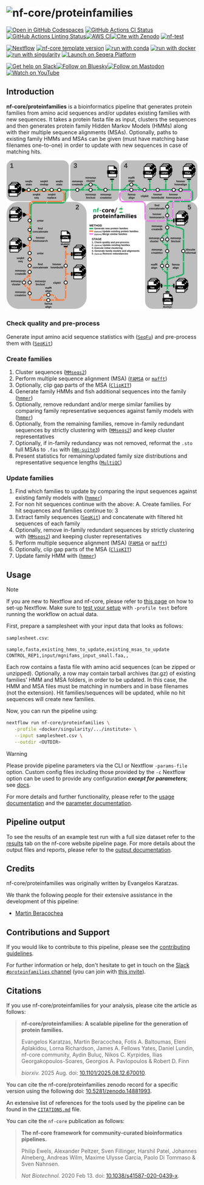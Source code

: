 <h1>
  <picture>
    <source media="(prefers-color-scheme: dark)" srcset="docs/images/nf-core-proteinfamilies_logo_dark.png">
    <img alt="nf-core/proteinfamilies" src="docs/images/nf-core-proteinfamilies_logo_light.png">
  </picture>
</h1>

[![Open in GitHub Codespaces](https://github.com/codespaces/badge.svg)](https://github.com/codespaces/new/nf-core/proteinfamilies)
[![GitHub Actions CI Status](https://github.com/nf-core/proteinfamilies/actions/workflows/nf-test.yml/badge.svg)](https://github.com/nf-core/proteinfamilies/actions/workflows/nf-test.yml)
[![GitHub Actions Linting Status](https://github.com/nf-core/proteinfamilies/actions/workflows/linting.yml/badge.svg)](https://github.com/nf-core/proteinfamilies/actions/workflows/linting.yml)[![AWS CI](https://img.shields.io/badge/CI%20tests-full%20size-FF9900?labelColor=000000&logo=Amazon%20AWS)](https://nf-co.re/proteinfamilies/results)[![Cite with Zenodo](http://img.shields.io/badge/DOI-10.5281/zenodo.14881993-1073c8?labelColor=000000)](https://doi.org/10.5281/zenodo.14881993)
[![nf-test](https://img.shields.io/badge/unit_tests-nf--test-337ab7.svg)](https://www.nf-test.com)

[![Nextflow](https://img.shields.io/badge/version-%E2%89%A525.04.0-green?style=flat&logo=nextflow&logoColor=white&color=%230DC09D&link=https%3A%2F%2Fnextflow.io)](https://www.nextflow.io/)
[![nf-core template version](https://img.shields.io/badge/nf--core_template-3.4.1-green?style=flat&logo=nfcore&logoColor=white&color=%2324B064&link=https%3A%2F%2Fnf-co.re)](https://github.com/nf-core/tools/releases/tag/3.4.1)
[![run with conda](http://img.shields.io/badge/run%20with-conda-3EB049?labelColor=000000&logo=anaconda)](https://docs.conda.io/en/latest/)
[![run with docker](https://img.shields.io/badge/run%20with-docker-0db7ed?labelColor=000000&logo=docker)](https://www.docker.com/)
[![run with singularity](https://img.shields.io/badge/run%20with-singularity-1d355c.svg?labelColor=000000)](https://sylabs.io/docs/)
[![Launch on Seqera Platform](https://img.shields.io/badge/Launch%20%F0%9F%9A%80-Seqera%20Platform-%234256e7)](https://cloud.seqera.io/launch?pipeline=https://github.com/nf-core/proteinfamilies)

[![Get help on Slack](http://img.shields.io/badge/slack-nf--core%20%23proteinfamilies-4A154B?labelColor=000000&logo=slack)](https://nfcore.slack.com/channels/proteinfamilies)[![Follow on Bluesky](https://img.shields.io/badge/bluesky-%40nf__core-1185fe?labelColor=000000&logo=bluesky)](https://bsky.app/profile/nf-co.re)[![Follow on Mastodon](https://img.shields.io/badge/mastodon-nf__core-6364ff?labelColor=FFFFFF&logo=mastodon)](https://mstdn.science/@nf_core)[![Watch on YouTube](http://img.shields.io/badge/youtube-nf--core-FF0000?labelColor=000000&logo=youtube)](https://www.youtube.com/c/nf-core)

## Introduction

**nf-core/proteinfamilies** is a bioinformatics pipeline that generates protein families from amino acid sequences and/or updates existing families with new sequences.
It takes a protein fasta file as input, clusters the sequences and then generates protein family Hidden Markov Models (HMMs) along with their multiple sequence alignments (MSAs).
Optionally, paths to existing family HMMs and MSAs can be given (must have matching base filenames one-to-one) in order to update with new sequences in case of matching hits.

<p>
  <picture>
    <source media="(prefers-color-scheme: dark)" srcset="docs/images/proteinfamilies_workflow_dark.png">
    <img alt="nf-core/proteinfamilies workflow overview" src="docs/images/proteinfamilies_workflow_light.png">
  </picture>
</p>

### Check quality and pre-process

Generate input amino acid sequence statistics with ([`SeqFu`](https://github.com/telatin/seqfu2/)) and pre-process them with ([`SeqKit`](https://github.com/shenwei356/seqkit/))

### Create families

1. Cluster sequences ([`MMseqs2`](https://github.com/soedinglab/MMseqs2/))
2. Perform multiple sequence alignment (MSA) ([`FAMSA`](https://github.com/refresh-bio/FAMSA/) or [`mafft`](https://github.com/GSLBiotech/mafft/))
3. Optionally, clip gap parts of the MSA ([`ClipKIT`](https://github.com/JLSteenwyk/ClipKIT/))
4. Generate family HMMs and fish additional sequences into the family ([`hmmer`](https://github.com/EddyRivasLab/hmmer/))
5. Optionally, remove redundant and/or merge similar families by comparing family representative sequences against family models with ([`hmmer`](https://github.com/EddyRivasLab/hmmer/))
6. Optionally, from the remaining families, remove in-family redundant sequences by strictly clustering with ([`MMseqs2`](https://github.com/soedinglab/MMseqs2/)) and keep cluster representatives
7. Optionally, if in-family redundancy was not removed, reformat the `.sto` full MSAs to `.fas` with ([`HH-suite3`](https://github.com/soedinglab/hh-suite))
8. Present statistics for remaining/updated family size distributions and representative sequence lengths ([`MultiQC`](http://multiqc.info/))

### Update families

1. Find which families to update by comparing the input sequences against existing family models with ([`hmmer`](https://github.com/EddyRivasLab/hmmer/))
2. For non hit sequences continue with the above: A. Create families. For hit sequences and families continue to: 3
3. Extract family sequences ([`SeqKit`](https://github.com/shenwei356/seqkit/)) and concatenate with filtered hit sequences of each family
4. Optionally, remove in-family redundant sequences by strictly clustering with ([`MMseqs2`](https://github.com/soedinglab/MMseqs2/)) and keeping cluster representatives
5. Perform multiple sequence alignment (MSA) ([`FAMSA`](https://github.com/refresh-bio/FAMSA/) or [`mafft`](https://github.com/GSLBiotech/mafft/))
6. Optionally, clip gap parts of the MSA ([`ClipKIT`](https://github.com/JLSteenwyk/ClipKIT/))
7. Update family HMM with ([`hmmer`](https://github.com/EddyRivasLab/hmmer/))

## Usage

> [!NOTE]
> If you are new to Nextflow and nf-core, please refer to [this page](https://nf-co.re/docs/usage/installation) on how to set-up Nextflow. Make sure to [test your setup](https://nf-co.re/docs/usage/introduction#how-to-run-a-pipeline) with `-profile test` before running the workflow on actual data.

First, prepare a samplesheet with your input data that looks as follows:

`samplesheet.csv`:

```csv
sample,fasta,existing_hmms_to_update,existing_msas_to_update
CONTROL_REP1,input/mgnifams_input_small.faa,,
```

Each row contains a fasta file with amino acid sequences (can be zipped or unzipped).
Optionally, a row may contain tarball archives (tar.gz) of existing families' HMM and MSA folders, in order to be updated.
In this case, the HMM and MSA files must be matching in numbers and in base filenames (not the extension).
Hit families/sequences will be updated, while no hit sequences will create new families.

Now, you can run the pipeline using:

```bash
nextflow run nf-core/proteinfamilies \
   -profile <docker/singularity/.../institute> \
   --input samplesheet.csv \
   --outdir <OUTDIR>
```

> [!WARNING]
> Please provide pipeline parameters via the CLI or Nextflow `-params-file` option. Custom config files including those provided by the `-c` Nextflow option can be used to provide any configuration _**except for parameters**_; see [docs](https://nf-co.re/docs/usage/getting_started/configuration#custom-configuration-files).

For more details and further functionality, please refer to the [usage documentation](https://nf-co.re/proteinfamilies/usage) and the [parameter documentation](https://nf-co.re/proteinfamilies/parameters).

## Pipeline output

To see the results of an example test run with a full size dataset refer to the [results](https://nf-co.re/proteinfamilies/results) tab on the nf-core website pipeline page.
For more details about the output files and reports, please refer to the
[output documentation](https://nf-co.re/proteinfamilies/output).

## Credits

nf-core/proteinfamilies was originally written by Evangelos Karatzas.

We thank the following people for their extensive assistance in the development of this pipeline:

- [Martin Beracochea](https://github.com/mberacochea)

## Contributions and Support

If you would like to contribute to this pipeline, please see the [contributing guidelines](.github/CONTRIBUTING.md).

For further information or help, don't hesitate to get in touch on the [Slack `#proteinfamilies` channel](https://nfcore.slack.com/channels/proteinfamilies) (you can join with [this invite](https://nf-co.re/join/slack)).

## Citations

If you use nf-core/proteinfamilies for your analysis, please cite the article as follows:

> **nf-core/proteinfamilies: A scalable pipeline for the generation of protein families.**
>
> Evangelos Karatzas, Martin Beracochea, Fotis A. Baltoumas, Eleni Aplakidou, Lorna Richardson, James A. Fellows Yates, Daniel Lundin, nf-core community, Aydin Buluç, Nikos C. Kyrpides, Ilias Georgakopoulos-Soares, Georgios A. Pavlopoulos & Robert D. Finn
>
> _biorxiv._ 2025 Aug. doi: [10.1101/2025.08.12.670010](https://dx.doi.org/10.1101/2025.08.12.670010).

You can cite the nf-core/proteinfamilies zenodo record for a specific version using the following doi: [10.5281/zenodo.14881993](https://doi.org/10.5281/zenodo.14881993).

An extensive list of references for the tools used by the pipeline can be found in the [`CITATIONS.md`](CITATIONS.md) file.

You can cite the `nf-core` publication as follows:

> **The nf-core framework for community-curated bioinformatics pipelines.**
>
> Philip Ewels, Alexander Peltzer, Sven Fillinger, Harshil Patel, Johannes Alneberg, Andreas Wilm, Maxime Ulysse Garcia, Paolo Di Tommaso & Sven Nahnsen.
>
> _Nat Biotechnol._ 2020 Feb 13. doi: [10.1038/s41587-020-0439-x](https://dx.doi.org/10.1038/s41587-020-0439-x).
